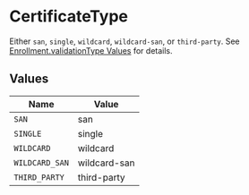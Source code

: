 # CertificateType

Either `san`, `single`, `wildcard`, `wildcard-san`, or `third-party`. See [Enrollment.validationType Values](#validationtype) for details.


## Values

| Name           | Value          |
| -------------- | -------------- |
| `SAN`          | san            |
| `SINGLE`       | single         |
| `WILDCARD`     | wildcard       |
| `WILDCARD_SAN` | wildcard-san   |
| `THIRD_PARTY`  | third-party    |